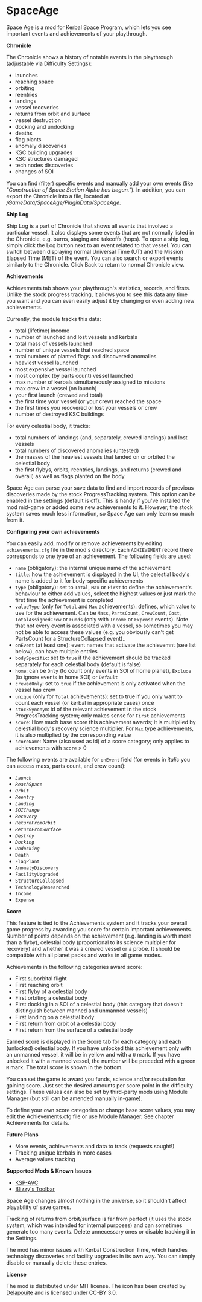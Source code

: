 # SpaceAge

Space Age is a mod for Kerbal Space Program, which lets you see important events and achievements of your playthrough.

**Chronicle**

The Chronicle shows a history of notable events in the playthrough (adjustable via Difficulty Settings):
- launches
- reaching space
- orbiting
- reentries
- landings
- vessel recoveries
- returns from orbit and surface
- vessel destruction
- docking and undocking
- deaths
- flag plants
- anomaly discoveries
- KSC building upgrades
- KSC structures damaged
- tech nodes discoveries
- changes of SOI

You can find (filter) specific events and manually add your own events (like *"Construction of Space Station Alpha has begun."*). In addition, you can export the Chronicle into a file, located at *<your KSP install>/GameData/SpaceAge/PluginData/SpaceAge*.

**Ship Log**

Ship Log is a part of Chronicle that shows all events that involved a particular vessel. It also displays some events that are not normally listed in the Chronicle, e.g. burns, staging and takeoffs (hops). To open a ship log, simply click the Log button next to an event related to that vessel. You can switch between displaying normal Universal Time (UT) and the Mission Elapsed Time (MET) of the event. You can also search or export events similarly to the Chronicle. Click Back to return to normal Chronicle view.

**Achievements**

Achievements tab shows your playthrough's statistics, records, and firsts. Unlike the stock progress tracking, it allows you to see this data any time you want and you can even easily adjust it by changing or even adding new achievements.

Currently, the module tracks this data:
- total (lifetime) income
- number of launched and lost vessels and kerbals
- total mass of vessels launched
- number of unique vessels that reached space
- total numbers of planted flags and discovered anomalies
- heaviest vessel launched
- most expensive vessel launched
- most complex (by parts count) vessel launched
- max number of kerbals simultaneously assigned to missions
- max crew in a vessel (on launch)
- your first launch (crewed and total)
- the first time your vessel (or your crew) reached the space
- the first times you recovered or lost your vessels or crew
- number of destroyed KSC buildings

For every celestial body, it tracks:
- total numbers of landings (and, separately, crewed landings) and lost vessels
- total numbers of discovered anomalies (untested)
- the masses of the heaviest vessels that landed on or orbited the celestial body
- the first flybys, orbits, reentries, landings, and returns (crewed and overall) as well as flags planted on the body

Space Age can parse your save data to find and import records of previous discoveries made by the stock ProgressTracking system. This option can be enabled in the settings (default is off). This is handy if you've installed the mod mid-game or added some new achievements to it. However, the stock system saves much less information, so Space Age can only learn so much from it.

**Configuring your own achievements**

You can easily add, modify or remove achievements by editing `achievements.cfg` file in the mod's directory. Each `ACHIEVEMENT` record there corresponds to one type of an achievement. The following fields are used:
- `name` (obligatory): the internal unique name of the achievement
- `title`: how the achievement is displayed in the UI; the celestial body's name is added to it for body-specific achievements
- `type` (obligatory): set to `Total`, `Max` or `First` to define the achievement's behaviour to either add values, select the highest values or just mark the first time the achievement is completed
- `valueType` (only for `Total` and `Max` achievements): defines, which value to use for the achievement. Can be `Mass`, `PartsCount`, `CrewCount`, `Cost`, `TotalAssignedCrew` or `Funds` (only with `Income` or `Expense` events). Note that not every event is associated with a vessel, so sometimes you may not be able to access these values (e.g. you obviously can't get PartsCount for a StructureCollapsed event)..
- `onEvent` (at least one): event names that activate the achievemnt (see list below), can have multiple entries
- `bodySpecific`: set to `true` if the achievement should be tracked separately for each celestial body (default is false)
- `home`: can be `Only` (to count only events in SOI of home planet), `Exclude` (to ignore events in home SOI) or `Default`
- `crewedOnly`: set to `true` if the achievement is only activated when the vessel has crew
- `unique` (only for `Total` achievements): set to true if you only want to count each vessel (or kerbal in appropriate cases) once
- `stockSynonym`: id of the relevant achievement in the stock ProgressTracking system; only makes sense for `First` achievements
- `score`: How much base score this achievement awards; it is multiplied by celestial body's recovery science multiplier. For `Max` type achievements, it is also multiplied by the corresponding value
- `scoreName`: Name (also used as id) of a score category; only applies to achievements with `score` > 0

The following events are available for `onEvent` field (for events in *italic* you can access mass, parts count, and crew count):
- *`Launch`*
- *`ReachSpace`*
- *`Orbit`*
- *`Reentry`*
- *`Landing`*
- *`SOIChange`*
- *`Recovery`*
- *`ReturnFromOrbit`*
- *`ReturnFromSurface`*
- *`Destroy`*
- *`Docking`*
- *`Undocking`*
- `Death`
- `FlagPlant`
- `AnomalyDiscovery`
- `FacilityUpgraded`
- `StructureCollapsed`
- `TechnologyResearched`
- `Income`
- `Expense`

**Score**

This feature is tied to the Achievements system and it tracks your overall game progress by awarding you score for certain important achievements. Number of points depends on the achievement (e.g. landing is worth more than a flyby), celestial body (proportional to its science multiplier for recovery) and whether it was a crewed vessel or a probe. It should be compatible with all planet packs and works in all game modes.

Achievements in the following categories award score:

- First suborbital flight
- First reaching orbit
- First flyby of a celestial body
- First orbiting a celestial body
- First docking in a SOI of a celestial body (this category that doesn't distinguish between manned and unmanned vessels)
- First landing on a celestial body
- First return from orbit of a celestial body
- First return from the surface of a celestial body

Earned score is displayed in the Score tab for each category and each (unlocked) celestial body. If you have unlocked this achievement only with an unmanned vessel, it will be in yellow and with a `U` mark. If you have unlocked it with a manned vessel, the number will be preceded with a green `M` mark. The total score is shown in the bottom.

You can set the game to award you funds, science and/or reputation for gaining score. Just set the desired amounts per score point in the difficulty settings. These values can also be set by third-party mods using Module Manager (but still can be amended manually in-game).

To define your own score categories or change base score values, you may edit the Achievements.cfg file or use Module Manager. See chapter Achievements for details.

**Future Plans**

- More events, achievements and data to track (requests sought!)
- Tracking unique kerbals in more cases
- Average values tracking

**Supported Mods & Known Issues**

- [KSP-AVC](https://forum.kerbalspaceprogram.com/index.php?/topic/72169-12-ksp-avc-add-on-version-checker-plugin-1162-miniavc-ksp-avc-online-2016-10-13/)
- [Blizzy's Toolbar](https://forum.kerbalspaceprogram.com/index.php?/topic/55420-120-toolbar-1713-common-api-for-draggableresizable-buttons-toolbar/)

Space Age changes almost nothing in the universe, so it shouldn't affect playability of save games.

Tracking of returns from orbit/surface is far from perfect (it uses the stock system, which was intended for internal purposes) and can sometimes generate too many events. Delete unnecessary ones or disable tracking it in the Settings.

The mod has minor issues with Kerbal Construction Time, which handles technology discoveries and facility upgrades in its own way. You can simply disable or manually delete these entries.

**License**

The mod is distributed under MIT license. The icon has been created by [Delapouite](http://delapouite.com) and is licensed under CC-BY 3.0.
